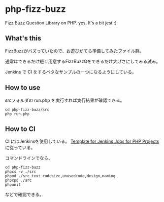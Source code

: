 php-fizz-buzz
=============

Fizz Buzz Question Library on PHP. yes, It's a bit jest :)

What's this
-----------

FizzBuzzがバズっていたので、お遊びがてら準備してみたファイル群。

通常はできるだけ短く用意するFizzBuzzQをできるだけ大げさにしてみる試み。

Jenkins で CI をするベタなサンプルの一つになるようにしている。

How to use
----------

srcフォルダの run.php を実行すれば実行結果が確認できる。

    cd php-fizz-buzz/src
    php run.php

How to CI
---------

CI にはJenkinsを使用している。
[Template for Jenkins Jobs for PHP Projects](http://jenkins-php.org/) に従っている。

コマンドラインでなら、

    cd php-fizz-buzz
    phpcs -v ./src
    phpmd ./src text codesize,unusedcode,design,naming
    phpcpd ./src
    phpunit

などで確認できる。


